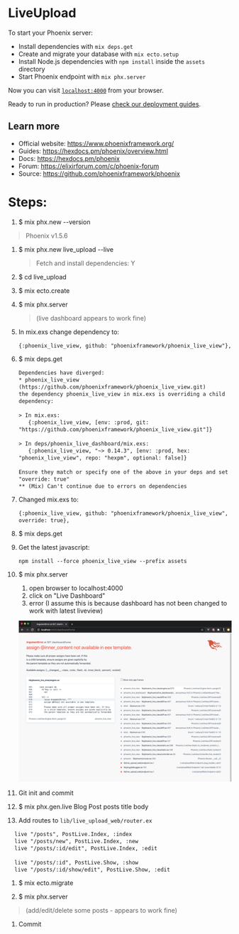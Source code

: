 # LiveUpload

To start your Phoenix server:

- Install dependencies with `mix deps.get`
- Create and migrate your database with `mix ecto.setup`
- Install Node.js dependencies with `npm install` inside the `assets` directory
- Start Phoenix endpoint with `mix phx.server`

Now you can visit [`localhost:4000`](http://localhost:4000) from your browser.

Ready to run in production? Please [check our deployment guides](https://hexdocs.pm/phoenix/deployment.html).

## Learn more

- Official website: https://www.phoenixframework.org/
- Guides: https://hexdocs.pm/phoenix/overview.html
- Docs: https://hexdocs.pm/phoenix
- Forum: https://elixirforum.com/c/phoenix-forum
- Source: https://github.com/phoenixframework/phoenix

# Steps:

1. \$ mix phx.new --version

> Phoenix v1.5.6

1. \$ mix phx.new live_upload --live

   > Fetch and install dependencies: Y

1. \$ cd live_upload

1. \$ mix ecto.create

1. \$ mix phx.server

   > (live dashboard appears to work fine)

1. In mix.exs change dependency to:

   ```
   {:phoenix_live_view, github: "phoenixframework/phoenix_live_view"},
   ```

1. \$ mix deps.get

   ```
   Dependencies have diverged:
   * phoenix_live_view (https://github.com/phoenixframework/phoenix_live_view.git)
   the dependency phoenix_live_view in mix.exs is overriding a child dependency:

   > In mix.exs:
      {:phoenix_live_view, [env: :prod, git: "https://github.com/phoenixframework/phoenix_live_view.git"]}

   > In deps/phoenix_live_dashboard/mix.exs:
      {:phoenix_live_view, "~> 0.14.3", [env: :prod, hex: "phoenix_live_view", repo: "hexpm", optional: false]}

   Ensure they match or specify one of the above in your deps and set "override: true"
   ** (Mix) Can't continue due to errors on dependencies
   ```

1. Changed mix.exs to:

   ```
   {:phoenix_live_view, github: "phoenixframework/phoenix_live_view", override: true},
   ```

1. \$ mix deps.get

1. Get the latest javascript:

   ```
   npm install --force phoenix_live_view --prefix assets
   ```

1. \$ mix phx.server

   1. open browser to localhost:4000
   1. click on "Live Dashboard"
   1. error (I assume this is because dashboard has not been changed to work with latest liveview)

   ![error](./docs/error.png)

1. Git init and commit

1. \$ mix phx.gen.live Blog Post posts title body

1. Add routes to `lib/live_upload_web/router.ex`

```
  live "/posts", PostLive.Index, :index
  live "/posts/new", PostLive.Index, :new
  live "/posts/:id/edit", PostLive.Index, :edit

  live "/posts/:id", PostLive.Show, :show
  live "/posts/:id/show/edit", PostLive.Show, :edit
```

1. \$ mix ecto.migrate

1. \$ mix phx.server

> (add/edit/delete some posts - appears to work fine)

1. Commit
